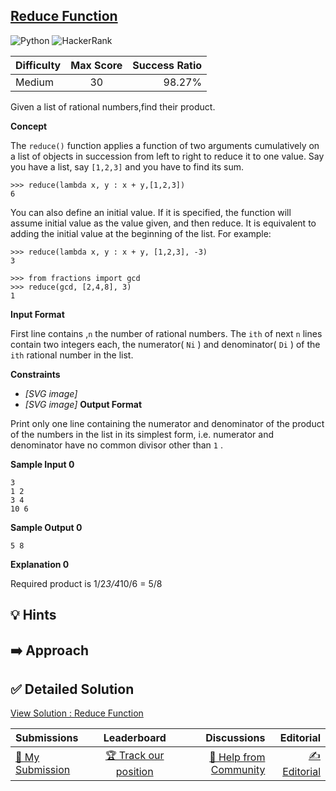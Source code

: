 ## [Reduce Function](https://www.hackerrank.com/challenges/reduce-function)

![Python](https://img.shields.io/badge/python-3670A0?style=for-the-badge&logo=python&logoColor=ffdd54) ![HackerRank](https://img.shields.io/badge/-Hackerrank-2EC866?style=for-the-badge&logo=HackerRank&logoColor=white)

| Difficulty | Max Score | Success Ratio |
| :--------- | :-------: | ------------: |
| Medium     |    30     |        98.27% |

Given a list of rational numbers,find their product. 


**Concept**   

The `reduce()` function applies a function of two arguments cumulatively on a list of objects in succession from left to right to reduce it to one value. Say you have a list, say `[1,2,3]` and you have to find its sum.



```
>>> reduce(lambda x, y : x + y,[1,2,3])
6

```

You can also define an initial value. If it is specified, the function will assume initial value as the value given, and then reduce. It is equivalent to adding the initial value at the beginning of the list. For example:



```
>>> reduce(lambda x, y : x + y, [1,2,3], -3)
3

>>> from fractions import gcd
>>> reduce(gcd, [2,4,8], 3)
1

```

**Input Format**

First line contains ,`n` the number of rational numbers.
The `ith` of next `n` lines contain two integers each, the numerator( `Ni` ) and denominator( `Di` ) of the `ith` rational number in the list.

**Constraints**

* *[SVG image]*
* *[SVG image]*
**Output Format**

Print only one line containing the numerator and denominator of the product of the numbers in the list in its simplest form, i.e. numerator and denominator have no common divisor other than  `1` .

**Sample Input 0**


```
3
1 2
3 4
10 6

```

**Sample Output 0**


```
5 8

```

**Explanation 0**

Required product is 1/2*3/4*10/6 = 5/8


## 💡 Hints 

## ➡️ Approach 

## ✅ Detailed Solution
[View Solution : Reduce Function](./reduce_function.py)

| Submissions                                                                          |                                        Leaderboard                                        |                                                                          Discussions |                                                                      Editorial |
| :----------------------------------------------------------------------------------- | :---------------------------------------------------------------------------------------: | -----------------------------------------------------------------------------------: | -----------------------------------------------------------------------------: |
| [📝 My Submission](https://www.hackerrank.com/challenges/reduce-function/submissions) | [🏆 Track our position](https://www.hackerrank.com/challenges/reduce-function/leaderboard) | [🤔 Help from Community](https://www.hackerrank.com/challenges/reduce-function/forum) | [✍️ Editorial](https://www.hackerrank.com/challenges/reduce-function/editorial) |


